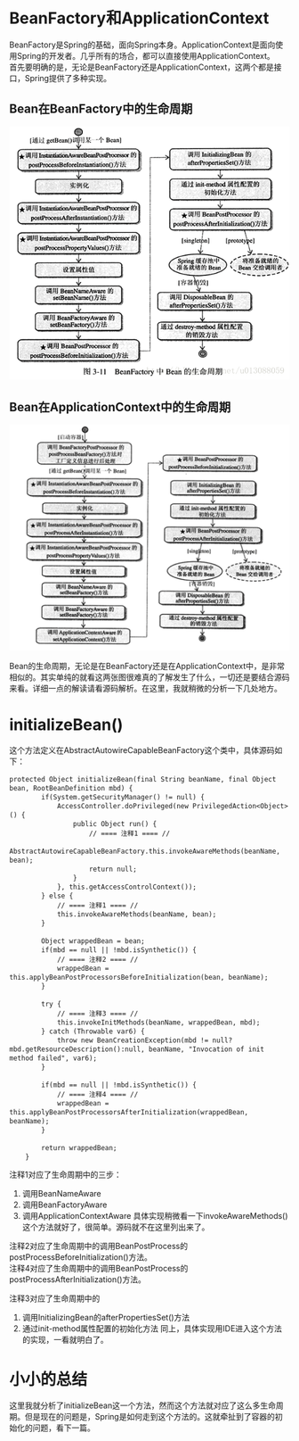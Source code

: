 # BeanFactory和ApplicationContext
BeanFactory是Spring的基础，面向Spring本身。ApplicationContext是面向使用Spring的开发者。几乎所有的场合，都可以直接使用ApplicationContext。  
首先要明确的是，无论是BeanFactory还是ApplicationContext，这两个都是接口，Spring提供了多种实现。

## Bean在BeanFactory中的生命周期  
![](BeanLifeCycle.png)  

## Bean在ApplicationContext中的生命周期
![](BeanLifeCycle2.png) 

Bean的生命周期，无论是在BeanFactory还是在ApplicationContext中，是非常相似的。其实单纯的就看这两张图很难真的了解发生了什么，一切还是要结合源码来看。详细一点的解读请看源码解析。在这里，我就稍微的分析一下几处地方。  

# initializeBean()
这个方法定义在AbstractAutowireCapableBeanFactory这个类中，具体源码如下：
```
protected Object initializeBean(final String beanName, final Object bean, RootBeanDefinition mbd) {
        if(System.getSecurityManager() != null) {
            AccessController.doPrivileged(new PrivilegedAction<Object>() {
                public Object run() {
                    // ==== 注释1 ==== //
                    AbstractAutowireCapableBeanFactory.this.invokeAwareMethods(beanName, bean);
                    return null;
                }
            }, this.getAccessControlContext());
        } else {
            // ==== 注释1 ==== //
            this.invokeAwareMethods(beanName, bean);
        }

        Object wrappedBean = bean;
        if(mbd == null || !mbd.isSynthetic()) {
            // ==== 注释2 ==== //
            wrappedBean = this.applyBeanPostProcessorsBeforeInitialization(bean, beanName);
        }

        try {
            // ==== 注释3 ==== //
            this.invokeInitMethods(beanName, wrappedBean, mbd);
        } catch (Throwable var6) {
            throw new BeanCreationException(mbd != null?mbd.getResourceDescription():null, beanName, "Invocation of init method failed", var6);
        }

        if(mbd == null || !mbd.isSynthetic()) {
            // ==== 注释4 ==== //
            wrappedBean = this.applyBeanPostProcessorsAfterInitialization(wrappedBean, beanName);
        }

        return wrappedBean;
    }
```
注释1对应了生命周期中的三步：
1. 调用BeanNameAware
2. 调用BeanFactoryAware
3. 调用ApplicationContextAware
具体实现稍微看一下invokeAwareMethods()这个方法就好了，很简单。源码就不在这里列出来了。

注释2对应了生命周期中的调用BeanPostProcess的postProcessBeforeInitialization()方法。  
注释4对应了生命周期中的调用BeanPostProcess的postProcessAfterInitialization()方法。  

注释3对应了生命周期中的
1. 调用InitializingBean的afterPropertiesSet()方法
2. 通过init-method属性配置的初始化方法
同上，具体实现用IDE进入这个方法的实现，一看就明白了。

# 小小的总结
这里我就分析了initializeBean这一个方法，然而这个方法就对应了这么多生命周期。但是现在的问题是，Spring是如何走到这个方法的。这就牵扯到了容器的初始化的问题，看下一篇。



